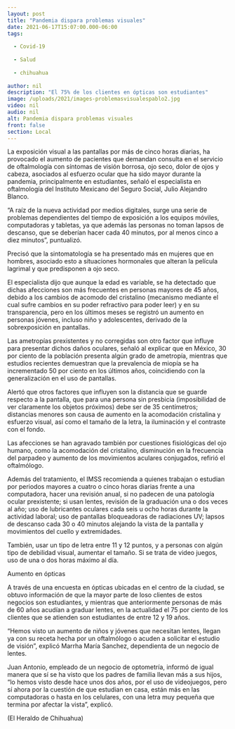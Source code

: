 ```yaml
---
layout: post
title: "Pandemia dispara problemas visuales"
date: 2021-06-17T15:07:00.000-06:00
tags:
  
  - Covid-19
  
  - Salud
  
  - chihuahua
  
author: nil
description: "El 75% de los clientes en ópticas son estudiantes"
image: /uploads/2021/images-problemasvisualespablo2.jpg
video: nil
audio: nil
alt: Pandemia dispara problemas visuales
front: false
section: Local
---
```


La exposición visual a las pantallas por más de cinco horas diarias, ha provocado el aumento de pacientes que demandan consulta en el servicio de oftalmología con síntomas de visión borrosa, ojo seco, dolor de ojos y cabeza, asociados al esfuerzo ocular que ha sido mayor durante la pandemia, principalmente en estudiantes, señaló el especialista en oftalmología del Instituto Mexicano del Seguro Social, Julio Alejandro Blanco.

“A raíz de la nueva actividad por medios digitales, surge una serie de problemas dependientes del tiempo de exposición a los equipos móviles, computadoras y tabletas, ya que además las personas no toman lapsos de descanso, que se deberían hacer cada 40 minutos, por al menos cinco a diez minutos”, puntualizó.

Precisó que la sintomatología se ha presentado más en mujeres que en hombres, asociado esto a situaciones hormonales que alteran la película lagrimal y que predisponen a ojo seco.

El especialista dijo que aunque la edad es variable, se ha detectado que dichas afecciones son más frecuentes en personas mayores de 45 años, debido a los cambios de acomodo del cristalino (mecanismo mediante el cual sufre cambios en su poder refractivo para poder leer) y en su transparencia, pero en los últimos meses se registró un aumento en personas jóvenes, incluso niño y adolescentes, derivado de la sobrexposición en pantallas.

Las ametropías prexistentes y no corregidas son otro factor que influye para presentar dichos daños oculares, señaló al explicar que en México, 30 por ciento de la población presenta algún grado de ametropía, mientras que estudios recientes demuestran que la prevalencia de miopía se ha incrementado 50 por ciento en los últimos años, coincidiendo con la generalización en el uso de pantallas.

Alertó que otros factores que influyen son la distancia que se guarde respecto a la pantalla, que para una persona sin presbicia (imposibilidad de ver claramente los objetos próximos) debe ser de 35 centímetros; distancias menores son causa de aumento en la acomodación cristalina y esfuerzo visual, así como el tamaño de la letra, la iluminación y el contraste con el fondo.

Las afecciones se han agravado también por cuestiones fisiológicas del ojo humano, como la acomodación del cristalino, disminución en la frecuencia del parpadeo y aumento de los movimientos aculares conjugados, refirió el oftalmólogo.

Además del tratamiento, el IMSS recomienda a quienes trabajan o estudian por periodos mayores a cuatro o cinco horas diarias frente a una computadora, hacer una revisión anual, si no padecen de una patología ocular prexistente; si usan lentes, revisión de la graduación una o dos veces al año; uso de lubricantes oculares cada seis u ocho horas durante la actividad laboral; uso de pantallas bloqueadoras de radiaciones UV; lapsos de descanso cada 30 o 40 minutos alejando la vista de la pantalla y movimientos del cuello y extremidades.

También, usar un tipo de letra entre 11 y 12 puntos, y a personas con algún tipo de debilidad visual, aumentar el tamaño. Si se trata de video juegos, uso de una o dos horas máximo al día.

Aumento en ópticas

A través de una encuesta en ópticas ubicadas en el centro de la ciudad, se obtuvo información de que la mayor parte de loso clientes de estos negocios son estudiantes, y mientras que anteriormente personas de más de 60 años acudían a graduar lentes, en la actualidad el 75 por ciento de los clientes que se atienden son estudiantes de entre 12 y 19 años.

“Hemos visto un aumento de niños y jóvenes que necesitan lentes, llegan ya con su receta hecha por un oftalmólogo o acuden a solicitar el estudio de visión”, explicó Marrha María Sanchez, dependienta de un negocio de lentes.

Juan Antonio, empleado de un negocio de optometría, informó de igual manera que sí se ha visto que los padres de familia llevan más a sus hijos, “lo hemos visto desde hace unos dos años, por el uso de videojuegos, pero sí ahora por la cuestión de que estudian en casa, están más en las computadoras o hasta en los celulares, con una letra muy pequeña que termina por afectar la vista”, explicó.

(El Heraldo de Chihuahua)